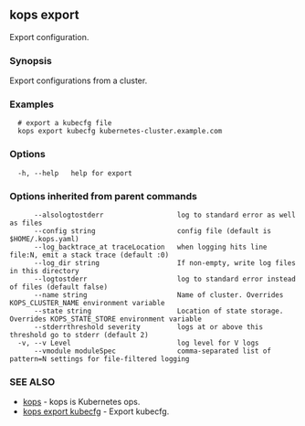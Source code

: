 
<!--- This file is automatically generated by make gen-cli-docs; changes should be made in the go CLI command code (under cmd/kops) -->

## kops export

Export configuration.

### Synopsis

Export configurations from a cluster.

### Examples

```
  # export a kubecfg file
  kops export kubecfg kubernetes-cluster.example.com
```

### Options

```
  -h, --help   help for export
```

### Options inherited from parent commands

```
      --alsologtostderr                  log to standard error as well as files
      --config string                    config file (default is $HOME/.kops.yaml)
      --log_backtrace_at traceLocation   when logging hits line file:N, emit a stack trace (default :0)
      --log_dir string                   If non-empty, write log files in this directory
      --logtostderr                      log to standard error instead of files (default false)
      --name string                      Name of cluster. Overrides KOPS_CLUSTER_NAME environment variable
      --state string                     Location of state storage. Overrides KOPS_STATE_STORE environment variable
      --stderrthreshold severity         logs at or above this threshold go to stderr (default 2)
  -v, --v Level                          log level for V logs
      --vmodule moduleSpec               comma-separated list of pattern=N settings for file-filtered logging
```

### SEE ALSO

* [kops](kops.md)	 - kops is Kubernetes ops.
* [kops export kubecfg](kops_export_kubecfg.md)	 - Export kubecfg.

